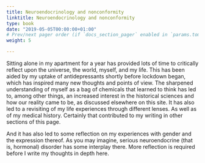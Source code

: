 ```yaml
---
title: Neuroendocrinology and nonconformity
linktitle: Neuroendocrinology and nonconformity
type: book
date: "2019-05-05T00:00:00+01:00"
# Prev/next pager order (if `docs_section_pager` enabled in `params.toml`)
weight: 5

---
```


Sitting alone in my apartment for a year has provided lots of time to critically reflect upon the universe, the world, myself, and my life.
This has been aided by my uptake of antidepressants shortly before lockdown began, which has inspired many new thoughts and points of view.
The sharpened understanding of myself as a bag of chemicals that learned to think has led to, among other things, an increased interest in the historical sciences and how our reality came to be, as discussed elsewhere on this site.
It has also led to a revisiting of my life experiences through different lenses. As well as of my medical history. Certainly that contributed to my writing in other sections of this page.

And it has also led to some reflection on my experiences with gender and the expression thereof. As you may imagine, serious neuroendocrine (that is, hormonal) disorder has some interplay there.
More reflection is required before I write my thoughts in depth here.